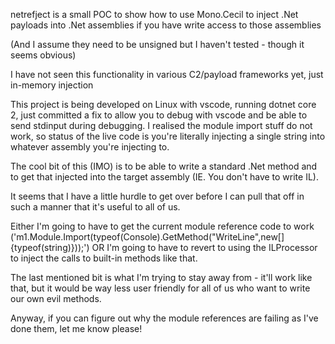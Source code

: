 netrefject is a small POC to show how to use Mono.Cecil to inject
.Net payloads into .Net assemblies if you have write access to those assemblies 

(And I assume they need to be unsigned but I haven't tested - though it seems obvious)


I have not seen this functionality in various C2/payload frameworks yet, just in-memory injection


This project is being developed on Linux with vscode, running dotnet core 2, just committed a fix to allow you to debug with vscode and be able to send stdinput during debugging. I realised the module import stuff do not work, so status of the live code is you're literally injecting a single string into whatever assembly you're injecting to.

The cool bit of this (IMO) is to be able to write a standard .Net method and to get that injected into the target assembly (IE. You don't have to write IL). 

It seems that I have a little hurdle to get over before I can pull that off in such a manner that it's useful to all of us. 

Either I'm going to have to get the current module reference code to work ('m1.Module.Import(typeof(Console).GetMethod("WriteLine",new[] {typeof(string)}));') OR I'm going to have to revert to using the ILProcessor to inject the calls to built-in methods like that. 

The last mentioned bit is what I'm trying to stay away from - it'll work like that, but it would be way less user friendly for all of us who want to write our own evil methods.

Anyway, if you can figure out why the module references are failing as I've done them, let me know please!

